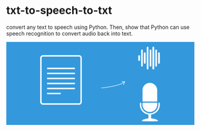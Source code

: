 # txt-to-speech-to-txt
convert any text to speech using Python.  Then, show that Python can use speech recognition to convert audio back into text.

<img src="text-to-speech.png" width=500 />
